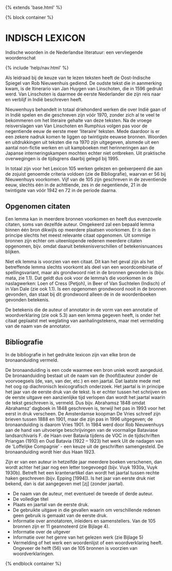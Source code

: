 {% extends 'base.html' %}

{% block container %}

<div class="hero-unit">
<h1>INDISCH LEXICON</h1>

<p>Indische woorden in de Nederlandse literatuur: een vervliegende woordenschat</p>
</div>

{% include 'help/nav.html' %}
  
Als leidraad bij de keuze van te lezen teksten heeft de Oost-Indische Spiegel van Rob Nieuwenhuis gediend. De oudste tekst die in aanmerking kwam, is de Itinerario van Jan Huygen van Linschoten, die in 1596 gedrukt werd. Van Linschoten is daarmee de eerste Nederlander die zijn reis naar en verblijf in Indië beschreven heeft.
 
Nieuwenhuys behandelt in totaal driehonderd werken die over Indië gaan of in Indië spelen en die geschreven zijn vóór 1970, zonder zich al te veel te bekommeren om het literaire gehalte van deze teksten. Na de vroege reisverslagen van Van Linschoten en Rumphius volgen pas voor de negentiende eeuw de eerste meer ‘literaire’ teksten. Mede daardoor is er een zekere nadruk komen te liggen op twintigste eeuwse bronnen.
Woorden en uitdrukkingen uit teksten die na 1970 zijn uitgegeven, alsmede uit een aantal non-fictie werken en uit kampboeken met herinneringen aan de Japanse interneringskampen mochten echter niet ontbreken. Uit praktische overwegingen is de tijdsgrens daarbij gelegd bij 1995.
 
In totaal zijn voor het Lexicon 105 werken gelezen en geëxerpeerd die aan de zojuist genoemde criteria voldoen (zie de Bibliografie), waarvan er 56 bij Nieuwenhuys voorkomen. Vijf van de 105 zijn  geschreven in de zeventiende eeuw, slechts één in de achttiende, zes in de negentiende, 21 in de twintigste van vóór 1942 en 72 in de periode daarna.
 
 
## Opgenomen citaten
 
Een lemma kan in meerdere bronnen voorkomen en heeft dus evenzovele citaten, soms van dezelfde auteur. Omgekeerd zal een bepaald lemma binnen één bron dikwijls op meerdere plaatsen voorkomen. Er is dan in principe slechts het meest relevante citaat opgenomen.  Uit sommige bronnen zijn echter om uiteenlopende redenen meerdere citaten opgenomen, bijv.  omdat daaruit betekenisverschillen of betekenisnuances blijken.
 
Niet elk lemma is voorzien van een citaat. Dit kan het geval zijn als het betreffende lemma slechts voorkomt als deel van een woordcombinatie of spellingsvariant, maar als grondwoord niet in de bronnen gevonden is (bijv. mata, zie 1.1). Dat geldt dus ook voor de lemma’s die voorkomen in de naslagwerken: Loen of Cress (Petjoh), in Beer of Van Suchtelen (Indisch) of in Van Dale (zie ook 1.1). Is een opgenomen grondwoord nooit in de bronnen gevonden, dan staat bij dit grondwoord alleen de  in de woordenboeken gevonden betekenis.
 
De betekenis die de auteur of annotator in de vorm van een annotatie of woordverklaring (zie ook 5.3)  aan een lemma gegeven heeft, is onder het citaat geplaatst met weglating van aanhalingstekens, maar met vermelding van de naam van de annotator.
 
 
## Bibliografie
 
In de bibliografie in het gedrukte lexicon zijn van elke bron de bronaanduiding vermeld.

De bronaanduiding is een code waarmee een bron uniek wordt aangeduid. De bronaanduiding bestaat uit de naam van de (hoofd)auteur zonder de voorvoegsels (de, van, van der, etc.) en een jaartal. Dat laatste mede met het oog op diachronisch lexicografisch onderzoek. Het jaartal is in principe het jaar van de eerste druk van de tekst. Is er echter tussen het schrijven en de eerste uitgave een aanzienlijke tijd verlopen dan wordt het jaartal waarin de tekst geschreven is, vermeld. Dus bijv. Abrahamsz 1848 omdat Abrahamsz’ dagboek in 1848 geschreven is, terwijl het pas in 1993 voor het eerst in druk verscheen. De Amsterdamse koopman De Vries schreef zijn brieven tussen 1888 en 1901, maar die zijn pas in 1996 uitgegeven; de bronaanduiding is daarom Vries 1901. In 1984 werd door Rob Nieuwenhuys aan de hand van uitvoerige beschrijvingen van de voormalige Bataviase landsarchivaris F. de Haan over Batavia tijdens de VOC in de tijdschriften Priangan (1910) en Oud Batavia (1922 – 1923) het werk Uit de nadagen van de 'Loffelijke Compagnie’ - een keuze uit de geschriften samengesteld. De bronaanduiding wordt hier dus Haan 1923.

Zijn er van een auteur in hetzelfde jaar meerdere boeken verschenen, dan wordt achter het jaar nog een letter toegevoegd (bijv. Vuyk 1930a, Vuyk 1930b). Betreft het een krantenartikel dan wordt het jaartal tussen rechte haken geschreven (bijv. Epping [1994]). Is het jaar van eerste druk niet bekend, dan is dat aangegeven met [zj] (zonder jaartal).
 
* De naam van de auteur, met eventueel de tweede of derde auteur.
* De volledige titel  
* Plaats en jaartal van de eerste druk.
* De gebruikte uitgave in die gevallen waarin om verschillende redenen geen gebruik is gemaakt van de eerste druk.
* Informatie over annotatoren, inleiders en samenstellers. Van de 105 bronnen zijn er 11 geannoteerd (zie Bijlage 4).
* Informatie over de uitgever
* Informatie over het genre van het gelezen werk (zie Bijlage 5)
* Vermelding of het werk een woordenlijst of een woordverklaring heeft. Ongeveer de helft (56) van de 105 bronnen is voorzien van woordverklaringen.

{% endblock container %}
